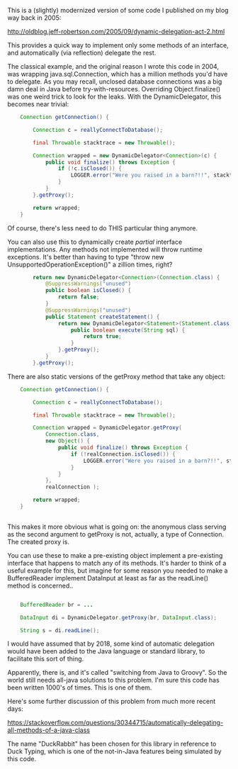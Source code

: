 This is a (slightly) modernized version of some code I published on my blog
way back in 2005:

<http://oldblog.jeff-robertson.com/2005/09/dynamic-delegation-act-2.html>

This provides a quick way to implement only some methods of an interface,
and automatically (via reflection) delegate the rest.

The classical example, and the original reason I wrote this code in 2004, was
wrapping java.sql.Connection, which has a million methods you'd have to delegate.
As you may recall, unclosed database connections was a big damn deal in Java before
try-with-resources. Overriding Object.finalize() was one weird trick to look for
the leaks. With the DynamicDelegator, this becomes near trivial:


```java
	Connection getConnection() {

		Connection c = reallyConnectToDatabase();

		final Throwable stacktrace = new Throwable();

		Connection wrapped = new DynamicDelegator<Connection>(c) {
			public void finalize() throws Exception {
				if (!c.isClosed()) {
					LOGGER.error("Were you raised in a barn?!!", stacktrace);
				}
			}
		}.getProxy();

		return wrapped;
	}
```

Of course, there's less need to do THIS particular thing anymore.

You can also use this to dynamically create _partial_
interface implementations. Any methods not implemented will throw runtime exceptions. It's better than
having to type "throw new UnsupportedOperationException()" a zillion times, right?

```java
		return new DynamicDelegator<Connection>(Connection.class) {
			@SuppressWarnings("unused")
			public boolean isClosed() {
				return false;
			}
			@SuppressWarnings("unused")
			public Statement createStatement() {
				return new DynamicDelegator<Statement>(Statement.class) {
					public boolean execute(String sql) {
						return true;
					}
				}.getProxy();
			}
		}.getProxy();
```

There are also static versions of the getProxy method that take any object:

```java
	Connection getConnection() {

		Connection c = reallyConnectToDatabase();

		final Throwable stacktrace = new Throwable();

		Connection wrapped = DynamicDelegator.getProxy(
			Connection.class,
			new Object() {
				public void finalize() throws Exception {
					if (!realConnection.isClosed()) {
						LOGGER.error("Were you raised in a barn?!!", stacktrace);
					}
				}
			}, 
			realConnection );

		return wrapped;
	}
			
```

This makes it more obvious what is going on: the anonymous class serving as the second
argument to getProxy is not, actually, a type of Connection. The created proxy is.

You can use these to make a pre-existing object implement a pre-existing interface that
happens to match any of its methods. It's harder to think of a useful example for this,
but imagine for some reason you needed to make a BufferedReader implement DataInput
at least as far as the readLine() method is concerned..

```java

    BufferedReader br = ...

    DataInput di = DynamicDelegator.getProxy(br, DataInput.class);

    String s = di.readLine();	
```

I would have assumed that by 2018, some kind of automatic delegation would
have been added to the Java language or standard library, to facilitate this sort of thing.

Apparently, there is, and it's called "switching from Java to Groovy". So the world
still needs all-java solutions to this problem. I'm sure this code has been
written 1000's of times. This is one of them.

Here's some further discussion of this problem from much more recent days:

<https://stackoverflow.com/questions/30344715/automatically-delegating-all-methods-of-a-java-class>

The name "DuckRabbit" has been chosen for this library in reference to Duck Typing,
which is one of the not-in-Java features being simulated by this code.


